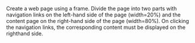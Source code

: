 Create a web page using a frame. Divide the page into two parts with navigation links on the left-hand side of the page (width=20%) and the content page on the right-hand side of the page (width=80%). On clicking the navigation links, the corresponding content must be displayed on the righthand side.
